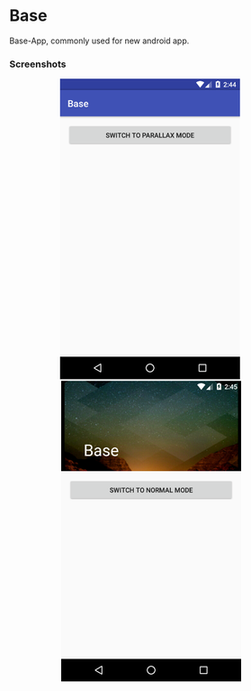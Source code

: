 # Base
Base-App, commonly used for new android app.

### Screenshots
<p align="center">
	<img src="./screens/normal.png" width="320px" height="533px">&nbsp;<img src="./screens/parallax.png" width="320px" height="533px">
</p>
